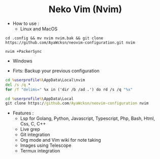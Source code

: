 <h1 align="center">Neko Vim (Nvim)</h1>

* How to use :
  * Linux and MacOS 
``` shell
cd .config && mv nvim nvim.bak && git clone https://github.com/AyaWcksn/neovim-configuration.git nvim
```
``` shell
nvim +PackerSync
```
  * Windows
  - Firts: Backup your previous configuration
``` cmd
cd %userprofile%\AppData\Local\nvim
del /s /q *
for /f "delims=" %x in ('dir /b /ad .') do rd /s /q "%x"
```
``` cmd
cd %userprofile%\AppData\Local
git clone https://github.com/AyaWcksn/neovim-configuration nvim
```
* Features :
  * Lsp for Golang, Python, Javascript, Typescript, Php, Bash, Html, Css, C, C++
  * Live grep
  * Git integration 
  * Org mode and Vim wiki for note taking
  * Images using Telescope
  * Termux integration
